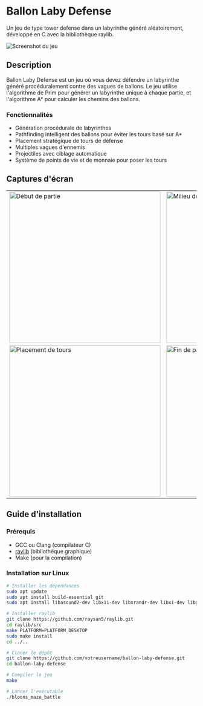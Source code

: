 # Ballon Laby Defense

Un jeu de type tower defense dans un labyrinthe généré aléatoirement, développé en C avec la bibliothèque raylib.

![Screenshot du jeu](screenshots/gameplay.png)

## Description

Ballon Laby Defense est un jeu où vous devez défendre un labyrinthe généré procéduralement contre des vagues de ballons. Le jeu utilise l'algorithme de Prim pour générer un labyrinthe unique à chaque partie, et l'algorithme A* pour calculer les chemins des ballons.

### Fonctionnalités
- Génération procédurale de labyrinthes
- Pathfinding intelligent des ballons pour éviter les tours basé sur A*
- Placement stratégique de tours de défense
- Multiples vagues d'ennemis
- Projectiles avec ciblage automatique
- Système de points de vie et de monnaie pour poser les tours

## Captures d'écran

<table>
  <tr>
    <td><img src="screenshots/start_game.png" alt="Début de partie" width="400"/></td>
    <td><img src="screenshots/mid_game.png" alt="Milieu de partie" width="400"/></td>
  </tr>
  <tr>
    <td><img src="screenshots/tower_placement.png" alt="Placement de tours" width="400"/></td>
    <td><img src="screenshots/game_over.png" alt="Fin de partie" width="400"/></td>
  </tr>
</table>

## Guide d'installation

### Prérequis
- GCC ou Clang (compilateur C)
- [raylib](https://www.raylib.com/) (bibliothèque graphique)
- Make (pour la compilation)

### Installation sur Linux
```bash
# Installer les dépendances
sudo apt update
sudo apt install build-essential git
sudo apt install libasound2-dev libx11-dev libxrandr-dev libxi-dev libgl1-mesa-dev libglu1-mesa-dev libxcursor-dev libxinerama-dev

# Installer raylib
git clone https://github.com/raysan5/raylib.git
cd raylib/src
make PLATFORM=PLATFORM_DESKTOP
sudo make install
cd ../..

# Cloner le dépôt
git clone https://github.com/votreusername/ballon-laby-defense.git
cd ballon-laby-defense

# Compiler le jeu
make

# Lancer l'exécutable
./bloons_maze_battle